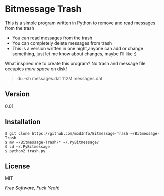 Bitmessage Trash
=========

This is a simple program written in Python to remove and read messages from the trash

  - You can read messages from the trash
  - You can completely delete messages from trash
  - This is a version written in one night,anyone can add or change something, just let me know about changes, maybe I'll like :)


What inspired me to create this program? 
No trash and message file occupies _more space_ on disk!

> du -sh messages.dat 
> 112M  messages.dat


Version
-

0.01

Installation
--------------

    $ git clone https://github.com/modInfo/Bitmessage-Trash ~/Bitmessage-Trash
    $ mv ~/Bitmessage-Trash/* ~/.PyBitmessage/
    $ cd ~/.PyBitmessage
    $ python2 trash.py


License
-

MIT

*Free Software, Fuck Yeah!*

  

    
